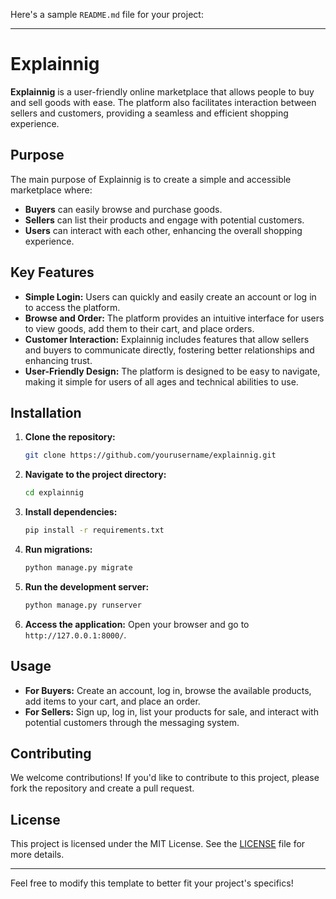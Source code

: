 Here's a sample `README.md` file for your project:

---

# Explainnig

**Explainnig** is a user-friendly online marketplace that allows people to buy and sell goods with ease. The platform also facilitates interaction between sellers and customers, providing a seamless and efficient shopping experience.

## Purpose

The main purpose of Explainnig is to create a simple and accessible marketplace where:

- **Buyers** can easily browse and purchase goods.
- **Sellers** can list their products and engage with potential customers.
- **Users** can interact with each other, enhancing the overall shopping experience.

## Key Features

- **Simple Login:** Users can quickly and easily create an account or log in to access the platform.
- **Browse and Order:** The platform provides an intuitive interface for users to view goods, add them to their cart, and place orders.
- **Customer Interaction:** Explainnig includes features that allow sellers and buyers to communicate directly, fostering better relationships and enhancing trust.
- **User-Friendly Design:** The platform is designed to be easy to navigate, making it simple for users of all ages and technical abilities to use.

## Installation

1. **Clone the repository:**
   ```bash
   git clone https://github.com/yourusername/explainnig.git
   ```

2. **Navigate to the project directory:**
   ```bash
   cd explainnig
   ```

3. **Install dependencies:**
   ```bash
   pip install -r requirements.txt
   ```

4. **Run migrations:**
   ```bash
   python manage.py migrate
   ```

5. **Run the development server:**
   ```bash
   python manage.py runserver
   ```

6. **Access the application:**
   Open your browser and go to `http://127.0.0.1:8000/`.

## Usage

- **For Buyers:** Create an account, log in, browse the available products, add items to your cart, and place an order.
- **For Sellers:** Sign up, log in, list your products for sale, and interact with potential customers through the messaging system.

## Contributing

We welcome contributions! If you'd like to contribute to this project, please fork the repository and create a pull request.

## License

This project is licensed under the MIT License. See the [LICENSE](LICENSE) file for more details.

---

Feel free to modify this template to better fit your project's specifics!